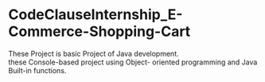 # CodeClauseInternship_E-Commerce-Shopping-Cart  <br>  
These Project is basic Project of Java development. <br>
these Console-based project using Object- oriented programming and Java Built-in functions.

